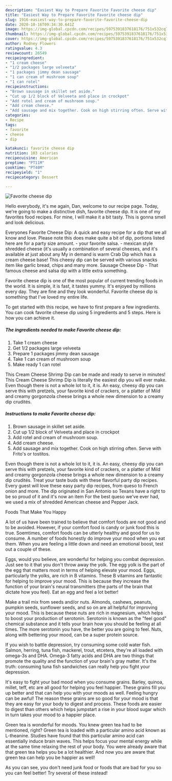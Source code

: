 ```yaml
---
description: "Easiest Way to Prepare Favorite Favorite cheese dip"
title: "Easiest Way to Prepare Favorite Favorite cheese dip"
slug: 1916-easiest-way-to-prepare-favorite-favorite-cheese-dip
date: 2020-10-16T09:34:30.641Z
image: https://img-global.cpcdn.com/recipes/5975391837618176/751x532cq70/favorite-cheese-dip-recipe-main-photo.jpg
thumbnail: https://img-global.cpcdn.com/recipes/5975391837618176/751x532cq70/favorite-cheese-dip-recipe-main-photo.jpg
cover: https://img-global.cpcdn.com/recipes/5975391837618176/751x532cq70/favorite-cheese-dip-recipe-main-photo.jpg
author: Rodney Flowers
ratingvalue: 4.3
reviewcount: 26549
recipeingredient:
- "1 cream cheese"
- "1/2 packages large velveeta"
- "1 packages jimmy dean sausage"
- "1 can cream of mushroom soup"
- "1 can rotel"
recipeinstructions:
- "Brown sausage in skillet set aside."
- "Cut up 1/2 block of Velveeta and place in crockpot"
- "Add rotel and cream of mushroom soup."
- "Add cream cheese."
- "Add sausage and mix together. Cook on high stirring often. Serve with Frito&#39;s or tostitos."
categories:
- Recipe
tags:
- favorite
- cheese
- dip

katakunci: favorite cheese dip 
nutrition: 103 calories
recipecuisine: American
preptime: "PT11M"
cooktime: "PT40M"
recipeyield: "1"
recipecategory: Dessert

---
```



![Favorite cheese dip](https://img-global.cpcdn.com/recipes/5975391837618176/751x532cq70/favorite-cheese-dip-recipe-main-photo.jpg)

Hello everybody, it's me again, Dan, welcome to our recipe page. Today, we're going to make a distinctive dish, favorite cheese dip. It is one of my favorites food recipes. For mine, I will make it a bit tasty. This is gonna smell and look delicious.

Everyones Favorite Cheese Dip: A quick and easy recipe for a dip that we all know and love. Please note this does make quite a bit of dip, portions listed here are for a party size amount. - your favorite salsa. - mexican style shredded cheese (it&#39;s usually a combination of several cheeses, and it&#39;s available at just about any My in demand is warm Crab Dip which has a cream cheese base! This cheesy dip can be served with various snacks item like garlic bread, chips and many more. Sausage Cheese Dip - That famous cheese and salsa dip with a little extra something.

Favorite cheese dip is one of the most popular of current trending foods in the world. It is simple, it is fast, it tastes yummy. It's enjoyed by millions every day. They are fine and they look wonderful. Favorite cheese dip is something that I've loved my entire life.


To get started with this recipe, we have to first prepare a few ingredients. You can cook favorite cheese dip using 5 ingredients and 5 steps. Here is how you can achieve it.

<!--inarticleads1-->

##### The ingredients needed to make Favorite cheese dip:

1. Take 1 cream cheese
1. Get 1/2 packages large velveeta
1. Prepare 1 packages jimmy dean sausage
1. Take 1 can cream of mushroom soup
1. Make ready 1 can rotel


This Cream Cheese Shrimp Dip can be made and ready to serve in minutes! This Cream Cheese Shrimp Dip is literally the easiest dip you will ever make. Even though there is not a whole lot to it, it is. An easy, cheesy dip you can serve this with pretzels, your favorite kind of crackers, or a platter of Mild and creamy gorgonzola cheese brings a whole new dimension to a creamy dip crudités. 

<!--inarticleads2-->

##### Instructions to make Favorite cheese dip:

1. Brown sausage in skillet set aside.
1. Cut up 1/2 block of Velveeta and place in crockpot
1. Add rotel and cream of mushroom soup.
1. Add cream cheese.
1. Add sausage and mix together. Cook on high stirring often. Serve with Frito&#39;s or tostitos.


Even though there is not a whole lot to it, it is. An easy, cheesy dip you can serve this with pretzels, your favorite kind of crackers, or a platter of Mild and creamy gorgonzola cheese brings a whole new dimension to a creamy dip crudités. Treat your taste buds with these flavorful party dip recipes. Every guest will love these easy party dip recipes, from queso to French onion and more. The dip originated in San Antonio so Texans have a right to be so proud of it and it&#39;s now an item For the best queso we&#39;ve ever had, we used a mix of shredded American cheese and Pepper Jack. 

Foods That Make You Happy


A lot of us have been trained to believe that comfort foods are not good and to be avoided. However, if your comfort food is candy or junk food this is true. Soemtimes, comfort foods can be utterly healthy and good for us to consume. A number of foods honestly do improve your mood when you eat them. When you are feeling a little down and need an emotional boost, test out a couple of these.

Eggs, would you believe, are wonderful for helping you combat depression. Just see to it that you don't throw away the yolk. The egg yolk is the part of the egg that matters most in terms of helping elevate your mood. Eggs, particularly the yolks, are rich in B vitamins. These B vitamins are fantastic for helping to improve your mood. This is because they increase the function of your brain's neural transmitters (the parts of the brain that dictate how you feel). Eat an egg and feel a lot better!

Make a trail mix from seeds and/or nuts. Almonds, cashews, peanuts, pumpkin seeds, sunflower seeds, and so on are all helpful for improving your mood. This is because these nuts are rich in magnesium, which helps to boost your production of serotonin. Serotonin is known as the "feel good" chemical substance and it tells your brain how you should be feeling at all times. The more serotonin you have, the better you are going to feel. Nuts, along with bettering your mood, can be a super protein source.

If you wish to battle depression, try consuming some cold water fish. Salmon, herring, tuna fish, mackerel, trout, etcetera, they're all loaded with omega-3s and DHA. Omega-3 fatty acids and DHA are two things that promote the quality and the function of your brain's gray matter. It's the truth: consuming tuna fish sandwiches can really help you fight your depression. 

It's easy to fight your bad mood when you consume grains. Barley, quinoa, millet, teff, etc are all good for helping you feel happier. These grains fill you up better and that can help you with your moods as well. Feeling hungry can be awful! The reason these grains are so good for your mood is that they are easy for your body to digest and process. These foods are easier to digest than others which helps jumpstart a rise in your blood sugar which in turn takes your mood to a happier place.

Green tea is wonderful for moods. You knew green tea had to be mentioned, right? Green tea is loaded with a particular amino acid known as L-theanine. Studies have found that this particular amino acid can essentially induce brain waves. This helps focus your mental energy while at the same time relaxing the rest of your body. You were already aware that that green tea helps you be a lot healthier. And now you are aware that green tea can help you be happier as well!

As you can see, you don't need junk food or foods that are bad for you so you can feel better! Try several of these instead!

